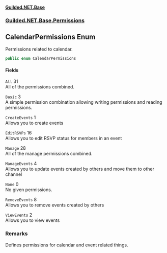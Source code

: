 
#### [Guilded.NET.Base](Guilded_NET_Base 'Guilded_NET_Base')
### [Guilded.NET.Base.Permissions](Guilded_NET_Base#Guilded_NET_Base_Permissions 'Guilded.NET.Base.Permissions')
## CalendarPermissions Enum
Permissions related to calendar.  
```csharp
public enum CalendarPermissions

```

#### Fields
<a name='Guilded_NET_Base_Permissions_CalendarPermissions_All'></a>
`All` 31  
All of the permissions combined.  
  
<a name='Guilded_NET_Base_Permissions_CalendarPermissions_Basic'></a>
`Basic` 3  
A simple permission combination allowing writing permissions and reading permissions.  
  
<a name='Guilded_NET_Base_Permissions_CalendarPermissions_CreateEvents'></a>
`CreateEvents` 1  
Allows you to create events  
  
<a name='Guilded_NET_Base_Permissions_CalendarPermissions_EditRSVPs'></a>
`EditRSVPs` 16  
Allows you to edit RSVP status for members in an event  
  
<a name='Guilded_NET_Base_Permissions_CalendarPermissions_Manage'></a>
`Manage` 28  
All of the manage permissions combined.  
  
<a name='Guilded_NET_Base_Permissions_CalendarPermissions_ManageEvents'></a>
`ManageEvents` 4  
Allows you to update events created by others and move them to other channel  
  
<a name='Guilded_NET_Base_Permissions_CalendarPermissions_None'></a>
`None` 0  
No given permissions.  
  
<a name='Guilded_NET_Base_Permissions_CalendarPermissions_RemoveEvents'></a>
`RemoveEvents` 8  
Allows you to remove events created by others  
  
<a name='Guilded_NET_Base_Permissions_CalendarPermissions_ViewEvents'></a>
`ViewEvents` 2  
Allows you to view events  
  
### Remarks
Defines permissions for calendar and event related things.
